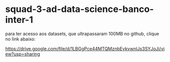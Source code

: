 # squad-3-ad-data-science-banco-inter-1

para ter acesso aos datasets, que ultrapassaram 100MB no github, clique no link abaixo:

https://drive.google.com/file/d/1LBGgPce44MTQMznbEykvwnlJs3SYJoJi/view?usp=sharing
